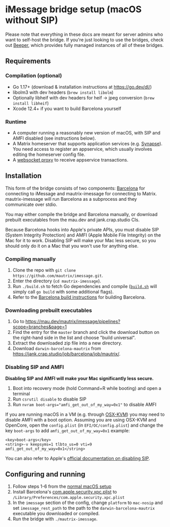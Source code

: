 # iMessage bridge setup (macOS without SIP)
Please note that everything in these docs are meant for server admins who want
to self-host the bridge. If you're just looking to use the bridges, check out
[Beeper], which provides fully managed instances of all of these bridges.

[Beeper]: https://www.beeper.com/

## Requirements
### Compilation (optional)
* Go 1.17+ (download & installation instructions at <https://go.dev/dl/>)
* libolm3 with dev headers (`brew install libolm`)
* Optionally libheif with dev headers for heif -> jpeg conversion (`brew install libheif`)
* Xcode 12.4+ if you want to build Barcelona yourself

### Runtime
* A computer running a reasonably new version of macOS, with SIP and AMFI
  disabled (see instructions below).
* A Matrix homeserver that supports application services (e.g. [Synapse](https://github.com/matrix-org/synapse)).
  You need access to register an appservice, which usually involves editing the homeserver config file.
* A [websocket proxy](https://github.com/mautrix/wsproxy) to receive
  appservice transactions.

## Installation
This form of the bridge consists of two components: [Barcelona] for connecting
to iMessage and mautrix-imessage for connecting to Matrix. mautrix-imessage
will run Barcelona as a subprocess and they communicate over stdio.

You may either compile the bridge and Barcelona manually, or download prebuilt
executables from the mau.dev and jank.crap.studio CIs.

Because Barcelona hooks into Apple's private APIs, you must disable SIP (System
Integrity Protection) and AMFI (Apple Mobile File Integrity) on the Mac for it
to work. Disabling SIP will make your Mac less secure, so you should only do it
on a Mac that you won't use for anything else.

[Barcelona]: https://github.com/open-imcore/barcelona

### Compiling manually
1. Clone the repo with `git clone https://github.com/mautrix/imessage.git`.
2. Enter the directory (`cd mautrix-imessage`).
3. Run `./build.sh` to fetch Go dependencies and compile
   ([`build.sh`](https://github.com/mautrix/imessage/blob/master/build.sh)
   will simply call `go build` with some additional flags).
4. Refer to the [Barcelona build instructions] for building Barcelona.

[Barcelona build instructions]: https://github.com/open-imcore/barcelona/blob/mautrix/BUILDING.md

### Downloading prebuilt executables
1. Go to <https://mau.dev/mautrix/imessage/pipelines?scope=branches&page=1>
2. Find the entry for the `master` branch and click the download button on the
   right-hand side in the list and choose "build universal".
3. Extract the downloaded zip file into a new directory.
4. Download `darwin-barcelona-mautrix` from <https://jank.crap.studio/job/barcelona/job/mautrix/>.

### Disabling SIP and AMFI
**Disabling SIP and AMFI will make your Mac significantly less secure.**

1. Boot into recovery mode (hold Command+R while booting) and open a terminal
2. Run `csrutil disable` to disable SIP
3. Run `nvram boot-args="amfi_get_out_of_my_way=0x1"` to disable AMFI

If you are running macOS in a VM (e.g. through [OSX-KVM]) you may need to
disable AMFI with a boot option. Assuming you are using OSX-KVM and OpenCore,
open the `config.plist` (in `EFI/OC/config.plist`) and change the key
`boot-args` to add `amfi_get_out_of_my_way=0x1` example:

```
<key>boot-args</key>
<string>-v keepsyms=1 tlbto_us=0 vti=9 amfi_get_out_of_my_way=0x1</string>
```

You can also refer to Apple's [official documentation on disabling SIP](https://developer.apple.com/documentation/security/disabling_and_enabling_system_integrity_protection).

[OSX-KVM]: https://github.com/kholia/OSX-KVM

## Configuring and running
1. Follow steps 1-6 from the [normal macOS setup](../mac/setup.md)
2. Install Barcelona's [com.apple.security.xpc.plist] to `/Library/Preferences/com.apple.security.xpc.plist`
3. In the `imessage` section of the config, change `platform` to `mac-nosip`
   and set `imessage_rest_path` to the path to the `darwin-barcelona-mautrix`
   executable you downloaded or compiled.
4. Run the bridge with `./mautrix-imessage`.

[com.apple.security.xpc.plist]: https://github.com/open-imcore/barcelona/blob/mautrix/com.apple.security.xpc.plist

